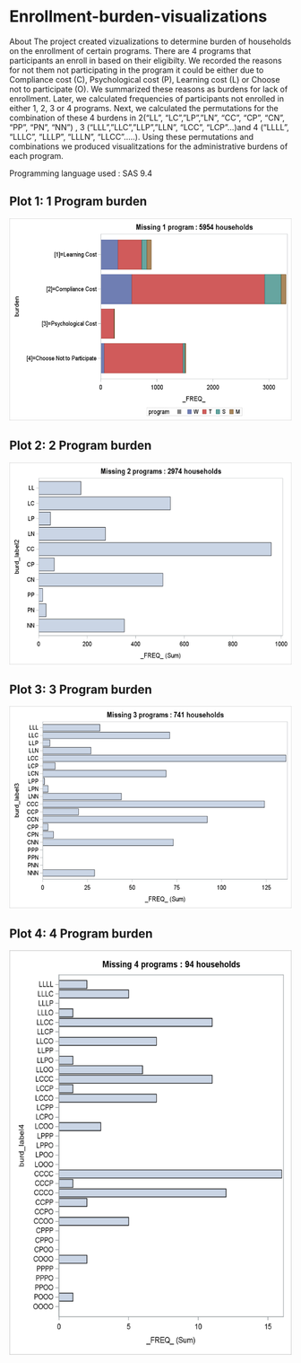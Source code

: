 # Enrollment-burden-visualizations
About
The project created vizualizations to determine burden of households on the enrollment of certain programs. There are 4 programs that participants an enroll in based on their eligibilty. We recorded the reasons for not them not participating in the program it could be either due to Compliance cost (C), Psychological cost (P), Learning cost (L) or Choose not to participate (O). We summarized these reasons as burdens for lack of enrollment. Later, we calculated frequencies of participants not enrolled in either 1, 2, 3 or 4 programs. Next, we calculated the permutations for the combination of these 4 burdens in 2(“LL”, “LC”,”LP”,”LN”, “CC”, “CP”, “CN”, “PP”, “PN”, “NN”) , 3  (“LLL”,”LLC”,”LLP”,”LLN”, “LCC”, “LCP”…)and 4  (“LLLL”, “LLLC”, “LLLP”, “LLLN”, “LLCC”…..). Using these permutations and combinations we produced visualitzations for the administrative burdens of each program.

Programming language used : SAS 9.4

## Plot 1: 1 Program burden
![Alt Text](Plot1.png)


## Plot 2: 2 Program burden
![Alt Text](Plot2.png)

## Plot 3: 3 Program burden
![Alt Text](Plot3.png)

## Plot 4: 4 Program burden
![Alt Text](Plot4.png)
